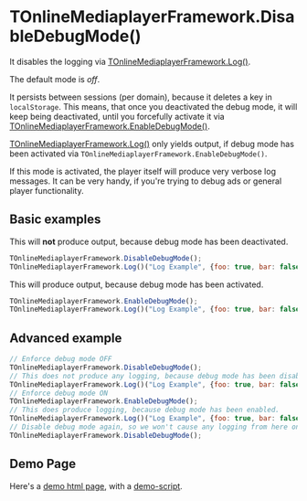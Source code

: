 # TOnlineMediaplayerFramework.DisableDebugMode()

It disables the logging via [TOnlineMediaplayerFramework.Log()](TOnlineMediaplayerFramework.Log.md).

The default mode is _off_.

It persists between sessions (per domain), because it deletes a key in `localStorage`.
This means, that once you deactivated the debug mode, it will keep being deactivated,
until you forcefully activate it via [TOnlineMediaplayerFramework.EnableDebugMode()](TOnlineMediaplayerFramework.EnableDebugMode.md).

[TOnlineMediaplayerFramework.Log()](TOnlineMediaplayerFramework.Log.md) only yields output,
if debug mode has been activated via `TOnlineMediaplayerFramework.EnableDebugMode()`.

If this mode is activated, the player itself will produce very verbose log messages.
It can be very handy, if you're trying to debug ads or general player functionality.

## Basic examples

This will **not** produce output, because debug mode has been deactivated.

```javascript
TOnlineMediaplayerFramework.DisableDebugMode();
TOnlineMediaplayerFramework.Log()("Log Example", {foo: true, bar: false}, true, 1);
```

This will produce output, because debug mode has been activated.

```javascript
TOnlineMediaplayerFramework.EnableDebugMode();
TOnlineMediaplayerFramework.Log()("Log Example", {foo: true, bar: false}, true, 1);
```

## Advanced example

```javascript
// Enforce debug mode OFF
TOnlineMediaplayerFramework.DisableDebugMode();
// This does not produce any logging, because debug mode has been disabled.
TOnlineMediaplayerFramework.Log()("Log Example", {foo: true, bar: false}, true, 1);
// Enforce debug mode ON
TOnlineMediaplayerFramework.EnableDebugMode();
// This does produce logging, because debug mode has been enabled.
TOnlineMediaplayerFramework.Log()("Log Example", {foo: true, bar: false}, true, 1);
// Disable debug mode again, so we won't cause any logging from here onwards
TOnlineMediaplayerFramework.DisableDebugMode();
```

## Demo Page

Here's a [demo html page](html/TOnlineMediaplayerFramework.DisableDebugMode.html), with a [demo-script](html/TOnlineMediaplayerFramework.DisableDebugMode.js).

